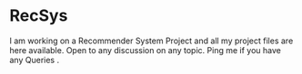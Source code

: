 # RecSys
I am working on a Recommender System Project and all my project files are here available. Open to any discussion on any topic. Ping me if you have any Queries .

